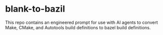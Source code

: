 # blank-to-bazil

This repo contains an engineered prompt for use with AI agents to convert Make, CMake, and Autotools build definitions to bazel build definitions.
